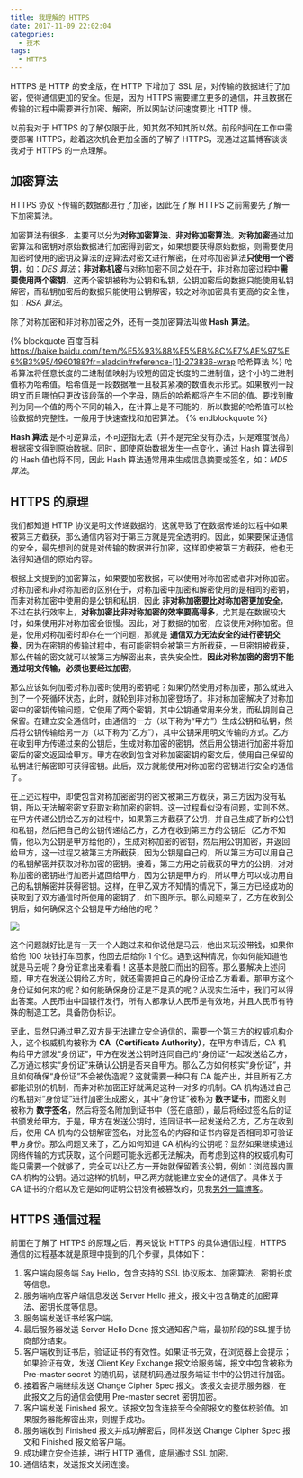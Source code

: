 ```yaml
---
title: 我理解的 HTTPS
date: 2017-11-09 22:02:04
categories:
  - 技术
tags:
  - HTTPS
---
```


HTTPS 是 HTTP 的安全版，在 HTTP 下增加了 SSL 层，对传输的数据进行了加密，使得通信更加的安全。但是，因为 HTTPS 需要建立更多的通信，并且数据在传输的过程中需要进行加密、解密，所以网站访问速度要比 HTTP 慢。

<!-- more -->

以前我对于 HTTPS 的了解仅限于此，知其然不知其所以然。前段时间在工作中需要部署 HTTPS，趁着这次机会更加全面的了解了 HTTPS，现通过这篇博客谈谈我对于 HTTPS 的一点理解。

## 加密算法

HTTPS 协议下传输的数据都进行了加密，因此在了解 HTTPS 之前需要先了解一下加密算法。

加密算法有很多，主要可以分为**对称加密算法**、**非对称加密算法**。**对称加密**通过加密算法和密钥对原始数据进行加密得到密文，如果想要获得原始数据，则需要使用加密时使用的密钥及算法的逆算法对密文进行解密，在对称加密算法**只使用一个密钥**，如：*DES 算法*；**非对称机密**与对称加密不同之处在于，非对称加密过程中**需要使用两个密钥**，这两个密钥被称为公钥和私钥，公钥加密后的数据只能使用私钥解密，而私钥加密后的数据只能使用公钥解密，较之对称加密具有更高的安全性，如：*RSA 算法*。

除了对称加密和非对称加密之外，还有一类加密算法叫做 **Hash 算法**。

{% blockquote 百度百科 https://baike.baidu.com/item/%E5%93%88%E5%B8%8C%E7%AE%97%E6%B3%95/4960188?fr=aladdin#reference-[1]-273836-wrap 哈希算法 %}
哈希算法将任意长度的二进制值映射为较短的固定长度的二进制值，这个小的二进制值称为哈希值。哈希值是一段数据唯一且极其紧凑的数值表示形式。如果散列一段明文而且哪怕只更改该段落的一个字母，随后的哈希都将产生不同的值。要找到散列为同一个值的两个不同的输入，在计算上是不可能的，所以数据的哈希值可以检验数据的完整性。一般用于快速查找和加密算法。
{% endblockquote %}

**Hash 算法** 是不可逆算法，不可逆指无法（并不是完全没有办法，只是难度很高）根据密文得到原始数据。同时，即使原始数据发生一点变化，通过 Hash 算法得到的 Hash 值也将不同，因此 Hash 算法通常用来生成信息摘要或签名，如：*MD5 算法*。

## HTTPS 的原理

我们都知道 HTTP 协议是明文传递数据的，这就导致了在数据传递的过程中如果被第三方截获，那么通信内容对于第三方就是完全透明的。因此，如果要保证通信的安全，最先想到的就是对传输的数据进行加密，这样即使被第三方截获，他也无法得知通信的原始内容。

根据上文提到的加密算法，如果要加密数据，可以使用对称加密或者非对称加密。对称加密和非对称加密的区别在于，对称加密中加密和解密使用的是相同的密钥，而非对称加密中使用的是公钥和私钥，因此 **非对称加密要比对称加密更加安全**，不过在执行效率上，**对称加密比非对称加密的效率要高得多**，尤其是在数据较大时，如果使用非对称加密会很慢。因此，对于数据的加密，应该使用对称加密。但是，使用对称加密时却存在一个问题，那就是 **通信双方无法安全的进行密钥交换**，因为在密钥的传输过程中，有可能密钥会被第三方所截获，一旦密钥被截获，那么传输的密文就可以被第三方解密出来，丧失安全性。**因此对称加密的密钥不能通过明文传输，必须也要经过加密**。

那么应该如何加密对称加密时使用的密钥呢？如果仍然使用对称加密，那么就进入到了一个死循环状态，此时，就轮到非对称加密登场了。非对称加密解决了对称加密中的密钥传输问题，它使用了两个密钥，其中公钥通常用来分发，而私钥则自己保留。在建立安全通信时，由通信的一方（以下称为“甲方”）生成公钥和私钥，然后将公钥传输给另一方（以下称为“乙方”），其中公钥采用明文传输的方式。乙方在收到甲方传递过来的公钥后，生成对称加密的密钥，然后用公钥进行加密并将加密后的密文返回给甲方。甲方在收到包含对称加密密钥的密文后，使用自己保留的私钥进行解密即可获得密钥。此后，双方就能使用对称加密的密钥进行安全的通信了。

在上述过程中，即使包含对称加密密钥的密文被第三方截获，第三方因为没有私钥，所以无法解密密文获取对称加密的密钥。这一过程看似没有问题，实则不然。在甲方传递公钥给乙方的过程中，如果第三方截获了公钥，并自己生成了新的公钥和私钥，然后把自己的公钥传递给乙方，乙方在收到第三方的公钥后（乙方不知情，他以为公钥是甲方给他的），生成对称加密的密钥，然后用公钥加密，并返回给甲方，这一过程又被第三方所截获，因为公钥是自己的，所以第三方可以用自己的私钥解密并获取对称加密的密钥。接着，第三方用之前截获的甲方的公钥，对对称加密的密钥进行加密并返回给甲方，因为公钥是甲方的，所以甲方可以成功用自己的私钥解密并获得密钥。这样，在甲乙双方不知情的情况下，第三方已经成功的获取到了双方通信时所使用的密钥了，如下图所示。那么问题来了，乙方在收到公钥后，如何确保这个公钥是甲方给他的呢？

![](/images/https.png)

这个问题就好比是有一天一个人跑过来和你说他是马云，他出来玩没带钱，如果你给他 100 块钱打车回家，他回去后给你 1 个亿。遇到这种情况，你如何能知道他就是马云呢？身份证拿出来看看！这基本是脱口而出的回答。那么要解决上述问题，甲方在发送公钥给乙方时，就还需要把自己的身份证给乙方看看。那甲方这个身份证如何来的呢？如何能确保身份证是不是真的呢？从现实生活中，我们可以得出答案。人民币由中国银行发行，所有人都承认人民币是有效地，并且人民币有特殊的制造工艺，具备防伪标识。

至此，显然只通过甲乙双方是无法建立安全通信的，需要一个第三方的权威机构介入，这个权威机构被称为 **CA（Certificate Authority）**，在甲方申请后，CA 机构给甲方颁发“身份证”，甲方在发送公钥时连同自己的“身份证”一起发送给乙方，乙方通过核实“身份证”来确认公钥是否来自甲方。那么乙方如何核实“身份证”，并且如何确保“身份证”不会被伪造呢？这就需要一种只有 CA 能产出，并且所有乙方都能识别的机制，而非对称加密正好就满足这种一对多的机制。CA 机构通过自己的私钥对“身份证”进行加密生成密文，其中“身份证”被称为 **数字证书**，而密文则被称为 **数字签名**，然后将签名附加到证书中（签在底部），最后将经过签名后的证书颁发给甲方。于是，甲方在发送公钥时，连同证书一起发送给乙方，乙方在收到后，使用 CA 机构的公钥解密签名，对比签名的内容和证书内容是否相同即可验证甲方身份。那么问题又来了，乙方如何知道 CA 机构的公钥呢？显然如果继续通过网络传输的方式获取，这个问题可能永远都无法解决，而考虑到这样的权威机构可能只需要一个就够了，完全可以让乙方一开始就保留着该公钥，例如：浏览器内置 CA 机构的公钥。通过这样的机制，甲乙两方就能建立安全的通信了。具体关于 CA 证书的介绍以及它是如何证明公钥没有被篡改的，见我[另外一篇博客](http://www.whezh.com/2017/11/certification/)。

## HTTPS 通信过程

前面在了解了 HTTPS 的原理之后，再来说说 HTTPS 的具体通信过程，HTTPS 通信的过程基本就是原理中提到的几个步骤，具体如下：

1. 客户端向服务端 Say Hello，包含支持的 SSL 协议版本、加密算法、密钥长度等信息。
2. 服务端响应客户端信息发送 Server Hello 报文，报文中包含确定的加密算法、密钥长度等信息。
3. 服务端发送证书给客户端。
4. 最后服务器发送 Server Hello Done 报文通知客户端，最初阶段的SSL握手协商部分结束。
5. 客户端收到证书后，验证证书的有效性。如果证书无效，在浏览器上会提示；如果验证有效，发送 Client Key Exchange 报文给服务端，报文中包含被称为 Pre-master secret 的随机码，该随机码通过服务端证书中的公钥进行加密。
6. 接着客户端继续发送 Change Cipher Spec 报文。该报文会提示服务器，在此报文之后的通信会使用 Pre-master secret 密钥加密。
7. 客户端发送 Finished 报文。该报文包含连接至今全部报文的整体校验值。如果服务器能解密出来，则握手成功。
8. 服务端收到 Finished 报文并成功解密后，同样发送 Change Cipher Spec 报文和 Finished 报文给客户端。
9. 成功建立安全连接，进行 HTTP 通信，底层通过 SSL 加密。
10. 通信结束，发送报文关闭连接。
